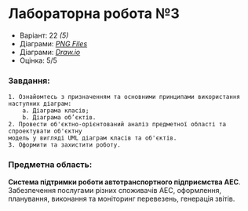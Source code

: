 # Лабораторна робота №3

- Варіант: 22 *(5)*
- Діаграми: [*PNG Files*](./res/)
- Діаграми: [*Draw.io*](./draw-io/)
- Оцінка: 5/5

### Завдання:
    1. Ознайомтесь з призначенням та основними принципами використання наступних діаграм:
        a. Діаграма класів;
        b. Діаграма об’єктів.
    2. Провести об'єктно-орієнтований аналіз предметної області та спроектувати об'єктну
    модель у вигляді UML діаграм класів та об'єктів.
    3. Оформити та захистити роботу. 


### Предметна область:
**Система підтримки роботи автотранспортного підприємства АЕС**. <br>
Забезпечення послугами різних споживачів АЕС, оформлення, планування, виконання та моніторинг перевезень, генерація звітів.